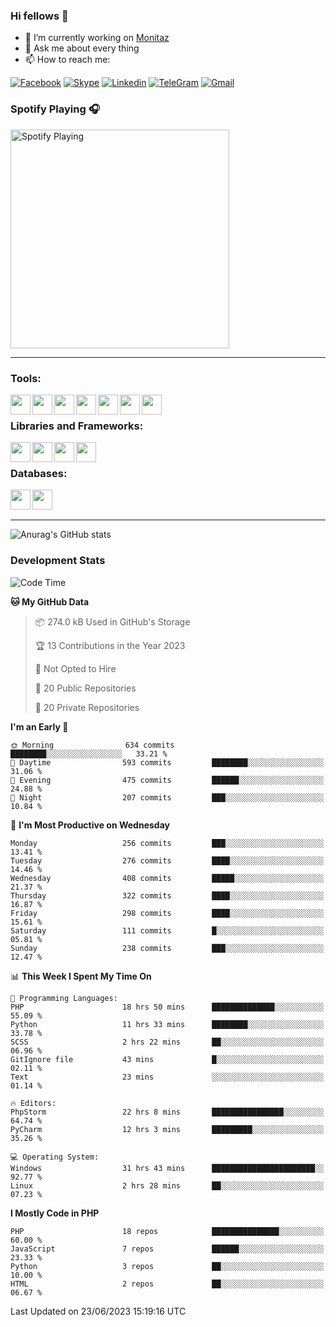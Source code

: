 ### Hi fellows 👋
- 🔭 I’m currently working on [Monitaz](https://monitaz.com/)
- 💬 Ask me about every thing
- 📫 How to reach me:

[![Facebook](https://img.shields.io/badge/Facebook-0000FF?logo=facebook&logoColor=white)](https://www.facebook.com/le.dat155)
[![Skype](https://img.shields.io/badge/Skype-blue?logo=skype&logoColor=white)](https://join.skype.com/invite/lr2sd8ZndbWr)
[![Linkedin](https://img.shields.io/badge/LinkedIn-0A66C2?logo=linkedin)](https://www.linkedin.com/in/ti%E1%BA%BFn-%C4%91%E1%BA%A1t-l%C3%AA-ba267a232/)
[![TeleGram](https://img.shields.io/badge/telegram-EF0EFF?logo=telegram)](https://t.me/subibi1505)
[![Gmail](https://img.shields.io/badge/Gmail-green?logo=gmail)](mailto:tiendat15599.dev@gmail.com)

### Spotify Playing 🎧
[<img src="https://tiendat-spotify.vercel.app/api/spotify" alt="Spotify Playing" width="350" />](https://open.spotify.com/user/21wi7t5t4zyugx5mgetrdo7xa)

---

### Tools:
<img align='left' height="32" width="32" src="https://upload.wikimedia.org/wikipedia/commons/thumb/c/c9/PhpStorm_Icon.svg/2048px-PhpStorm_Icon.svg.png">
<img align='left' height="32" width="32" src="https://upload.wikimedia.org/wikipedia/commons/thumb/1/1d/PyCharm_Icon.svg/1200px-PyCharm_Icon.svg.png">
<img align='left' height="32" width="32" src="https://cdn2.iconfinder.com/data/icons/pack1-baco-flurry-icons-style/512/XAMPP.png">
<img align='left' height="32" width="32" src="https://www.docker.com/wp-content/uploads/2022/03/vertical-logo-monochromatic.png">
<img align='left' height="32" width="32" src="https://www.mamp.info/images/icons/mamp-pro.png">
<img align='left' height="32" width="32" src="https://www.puttygen.com/wp-content/uploads/2019/05/Termius.png">
<img align='left' height="32" width="32" src="https://1475031.s21i.faiusr.com/4/1/ABUIABAEGAAg3dWc8AUoq7a8hAIwgAg4gAg.png">
<br>

### Libraries and Frameworks:
<img align='left' height="32" width="32" src="https://i0.wp.com/phocode.com/wp-content/uploads/2019/11/scrapyLogo.png?fit=300%2C300&ssl=1&w=640">
<img align='left' height="32" width="32" src="https://upload.wikimedia.org/wikipedia/commons/thumb/9/9a/Laravel.svg/985px-Laravel.svg.png">
<img align='left' height="32" width="32" src="https://cdn.worldvectorlogo.com/logos/codeigniter.svg">
<img align='left' height="32" width="32" src="https://upload.wikimedia.org/wikipedia/commons/thumb/e/ea/Zend-framework.svg/2560px-Zend-framework.svg.png">
<br>

### Databases:
<img align='left' height="32" width="32" src="https://download.logo.wine/logo/MySQL/MySQL-Logo.wine.png">
<img align='left' height="32" width="32" src="https://seeklogo.com/images/E/elasticsearch-logo-C75C4578EC-seeklogo.com.png">

<br>
<br>

---
![Anurag's GitHub stats](https://github-readme-stats.vercel.app/api?username=tiendat15599&show_icons=true&theme=tokyonight)
### Development Stats


<!--START_SECTION:waka-->
![Code Time](http://img.shields.io/badge/Code%20Time-159%20hrs%2021%20mins-blue)

**🐱 My GitHub Data** 

> 📦 274.0 kB Used in GitHub's Storage 
 > 
> 🏆 13 Contributions in the Year 2023
 > 
> 🚫 Not Opted to Hire
 > 
> 📜 20 Public Repositories 
 > 
> 🔑 20 Private Repositories 
 > 
**I'm an Early 🐤** 

```text
🌞 Morning                634 commits         ████████░░░░░░░░░░░░░░░░░   33.21 % 
🌆 Daytime                593 commits         ████████░░░░░░░░░░░░░░░░░   31.06 % 
🌃 Evening                475 commits         ██████░░░░░░░░░░░░░░░░░░░   24.88 % 
🌙 Night                  207 commits         ███░░░░░░░░░░░░░░░░░░░░░░   10.84 % 
```
📅 **I'm Most Productive on Wednesday** 

```text
Monday                   256 commits         ███░░░░░░░░░░░░░░░░░░░░░░   13.41 % 
Tuesday                  276 commits         ████░░░░░░░░░░░░░░░░░░░░░   14.46 % 
Wednesday                408 commits         █████░░░░░░░░░░░░░░░░░░░░   21.37 % 
Thursday                 322 commits         ████░░░░░░░░░░░░░░░░░░░░░   16.87 % 
Friday                   298 commits         ████░░░░░░░░░░░░░░░░░░░░░   15.61 % 
Saturday                 111 commits         █░░░░░░░░░░░░░░░░░░░░░░░░   05.81 % 
Sunday                   238 commits         ███░░░░░░░░░░░░░░░░░░░░░░   12.47 % 
```


📊 **This Week I Spent My Time On** 

```text
💬 Programming Languages: 
PHP                      18 hrs 50 mins      ██████████████░░░░░░░░░░░   55.09 % 
Python                   11 hrs 33 mins      ████████░░░░░░░░░░░░░░░░░   33.78 % 
SCSS                     2 hrs 22 mins       ██░░░░░░░░░░░░░░░░░░░░░░░   06.96 % 
GitIgnore file           43 mins             █░░░░░░░░░░░░░░░░░░░░░░░░   02.11 % 
Text                     23 mins             ░░░░░░░░░░░░░░░░░░░░░░░░░   01.14 % 

🔥 Editors: 
PhpStorm                 22 hrs 8 mins       ████████████████░░░░░░░░░   64.74 % 
PyCharm                  12 hrs 3 mins       █████████░░░░░░░░░░░░░░░░   35.26 % 

💻 Operating System: 
Windows                  31 hrs 43 mins      ███████████████████████░░   92.77 % 
Linux                    2 hrs 28 mins       ██░░░░░░░░░░░░░░░░░░░░░░░   07.23 % 
```

**I Mostly Code in PHP** 

```text
PHP                      18 repos            ███████████████░░░░░░░░░░   60.00 % 
JavaScript               7 repos             ██████░░░░░░░░░░░░░░░░░░░   23.33 % 
Python                   3 repos             ██░░░░░░░░░░░░░░░░░░░░░░░   10.00 % 
HTML                     2 repos             ██░░░░░░░░░░░░░░░░░░░░░░░   06.67 % 
```




 Last Updated on 23/06/2023 15:19:16 UTC
<!--END_SECTION:waka-->
